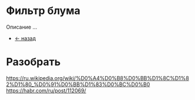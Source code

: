 # Фильтр блума
Описание ...

- [<- назад](../README.md)


# Разобрать
https://ru.wikipedia.org/wiki/%D0%A4%D0%B8%D0%BB%D1%8C%D1%82%D1%80_%D0%91%D0%BB%D1%83%D0%BC%D0%B0
https://habr.com/ru/post/112069/